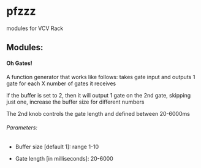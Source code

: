 # pfzzz
modules for VCV Rack

## Modules:
#### Oh Gates!
A function generator that works like follows:
takes gate input
and outputs 1 gate for each X number of gates it receives

if the buffer is set to 2, then it will output 1 gate on the 2nd gate, skipping just one, increase the buffer size for different numbers

The 2nd knob controls the gate length and defined between
20-6000ms

###### Parameters:

- Buffer size [default 1]: range 1-10

- Gate length [in milliseconds]: 20-6000
